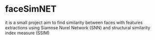 # faceSimNET
it is a small project aim to find similarity between faces with features extractions using 
Siamnse Nurel Network (SNN) and structural similarity index measure (SSIM)
